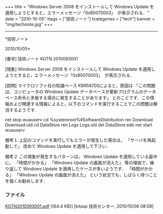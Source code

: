﻿+++
title = "Windows Server 2008 をインストールして Windows Update を適用しようとすると，エラーメッセージ「0x80070003」　が表示される．"
date = "2010-10-05"
ttags = ["技術ノート"]
tcategories = ["tech"]
banner = "img/technote.jpg"
+++

-----------------------------------------------------------------------------------------------------------------------------

*技術ノート

2010/10/05*


[番号]
技術ノート KGTN 2010093001

[現象]
Windows Server 2008 をインストールして Windows Update
を適用しようとすると，エラーメッセージ「0x80070003」　が表示される．

[説明]
マイクロソフト社の知識ベース KB956705によると，原因は
「この問題は、コンピュータの Windows Update
データベースが更新プログラムのデータベース命令と矛盾する場合に発生することがあります」
とのことです．この情報および関連する情報によると，以下のコマンドを実行することでこの問題は解消するようです．

net stop wuauserv
cd %systemroot%¥SoftwareDistribution
ren Download Download.old
cd DataStore
ren Logs Logs.old
del DataStore.edb
net start wuauserv

備考１
上記のコマンドを実行してもエラーが発生した場合は，
「サーバを再起動して」 改めて Windows Update を適用して下さい．

備考２
この現象が発生するパターンは， Windows Update を適用している最中に，
「時間がかかる」 「Windows Update の画面が消えた」
等の理由で，繰り返して Windows Update を適用したケースが多いようです．
「時間がかかる」 「Windows Update の画面が消えた」
という状況でも，しばらく待つことを強くお勧めします．


### ファイル

 
 


[KGTN2010093001.pdf](http://techreport.kitasp.net/attachments/download/342/KGTN2010093001.pdf)
 [(64.4 KB)] [kitasp 技術センター, 2010/10/06
08:58]


 


 

